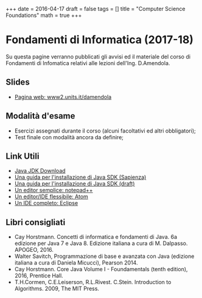 +++
date = 2016-04-17
draft = false
tags = []
title = "Computer Science Foundations"
math = true
+++

<!-- # Fondamenti di Informatica (2017-18) {{% toc %}} -->

# Fondamenti di Informatica (2017-18)
Su questa pagine verranno pubblicati gli avvisi ed il materiale del corso di Fondamenti di Infomatica relativi alle lezioni dell'Ing. D.Amendola.


## Slides
- [Pagina web: www2.units.it/damendola](http://www2.units.it/damendola/teaching/csfoundation201718/)

## Modalità d'esame
- Esercizi assegnati durante il corso (alcuni facoltativi ed altri obbligatori);
- Test finale con modalità ancora da definire;

## Link Utili
- [Java JDK Download](http://www.oracle.com/technetwork/java/javase/downloads/index.html)
- [Una guida per l'installazione di Java SDK (Sapienza)](http://www.dis.uniroma1.it/%7Efigest/install.html)
- [Una guida per l'installazione di Java SDK (draft)](https://daniloamendola.github.io/2017/csfoundation/others/guida_installazione_jdk.pdf)
- [Un editor semplice: notepad++](https://notepad-plus-plus.org/download)
- [Un editor/IDE flessibile: Atom](https://atom.io)
- [Un IDE completo: Eclipse](https://www.eclipse.org)

## Libri consigliati
- Cay Horstmann. Concetti di informatica e fondamenti di Java. 6a edizione per Java 7 e Java 8. Edizione italiana a cura di M. Dalpasso. APOGEO, 2016.
- Walter Savitch, Programmazione di base e avanzata con Java (edizione italiana a cura di Daniela Micucci), Pearson 2014.
- Cay Horstmann. Core Java Volume I - Foundamentals (tenth edition), 2016, Prentice Hall.
- T.H.Cormen, C.E.Leiserson, R.L.Rivest. C.Stein. Introduction to Algorithms. 2009, The MIT Press.
